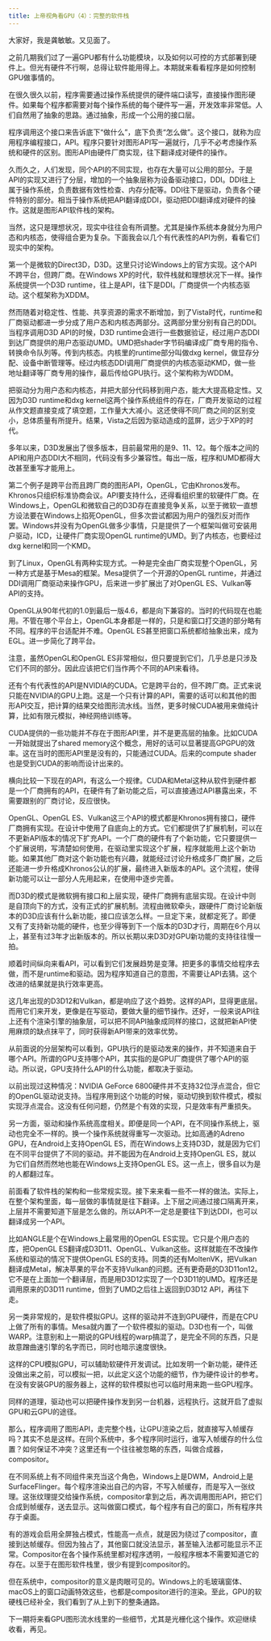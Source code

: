```yaml
---
title: 上帝视角看GPU（4）：完整的软件栈
---
```


大家好，我是龚敏敏。又见面了。

之前几期我们过了一遍GPU都有什么功能模块，以及如何以可控的方式部署到硬件上。但光有硬件不行啊，总得让软件能用得上。本期就来看看程序是如何控制GPU做事情的。

在很久很久以前，程序需要通过操作系统提供的硬件端口读写，直接操作图形硬件。如果每个程序都需要对每个操作系统的每个硬件写一遍，开发效率非常低。人们自然用了抽象的思路。通过抽象，形成一个公用的接口层。

程序调用这个接口来告诉底下“做什么”，底下负责“怎么做”。这个接口，就称为应用程序编程接口，API。程序只要针对图形API写一遍就行，几乎不必考虑操作系统和硬件的区别。图形API由硬件厂商实现，往下翻译成对硬件的操作。

久而久之，人们发现，同个API的不同实现，也存在大量可以公用的部分。于是API的实现又进行了分层，增加的一个抽象层称为设备驱动接口，DDI。DDI往上属于操作系统，负责数据有效性检查、内存分配等。DDI往下是驱动，负责各个硬件特别的部分。相当于操作系统把API翻译成DDI，驱动把DDI翻译成对硬件的操作。这就是图形API软件栈的架构。

当然，这只是理想状况，现实中往往会有所调整。尤其是操作系统本身就分为用户态和内核态，使得组合更为复杂。下面我会以几个有代表性的API为例，看看它们现实中的架构。

第一个是微软的Direct3D，D3D。这里只讨论Windows上的官方实现。这个API不跨平台，但跨厂商。在Windows XP的时代，软件栈就和理想状况下一样。操作系统提供一个D3D runtime，往上是API，往下是DDI。厂商提供一个内核态驱动。这个框架称为XDDM。

然而随着对稳定性、性能、共享资源的需求不断增加，到了Vista时代，runtime和厂商驱动都进一步分成了用户态和内核态两部分。这两部分里分别有自己的DDI。当程序调用D3D API的时候，D3D runtime会进行一些数据验证，经过用户态DDI到达厂商提供的用户态驱动UMD。UMD把shader字节码编译成厂商专用的指令、转换命令队列等。传到内核态。内核里的runtime部分叫做dxg kernel，做显存分配、设备中断管理等。经过内核态DDI调用厂商提供的内核态驱动KMD，做一些地址翻译等厂商专用的操作，最后传给GPU执行。这个架构称为WDDM。

把驱动分为用户态和内核态，并把大部分代码移到用户态，能大大提高稳定性。又因为D3D runtime和dxg kernel这两个操作系统组件的存在，厂商开发驱动的过程从作文题直接变成了填空题，工作量大大减小。这还使得不同厂商之间的区别变小，总体质量有所提升。结果，Vista之后因为驱动造成的蓝屏，远少于XP的时代。

多年以来，D3D发展出了很多版本，目前最常用的是9、11、12。每个版本之间的API和用户态DDI大不相同，代码没有多少兼容性。每出一版，程序和UMD都得大改甚至重写才能用上。

第二个例子是跨平台而且跨厂商的图形API，OpenGL，它由Khronos发布。Khronos只组织标准协商会议。API要支持什么，还得看组织里的软硬件厂商。在Windows上，OpenGL和微软自己的D3D存在直接竞争关系，以至于微软一直想方设法要在Windows上掐死OpenGL，但多次尝试都因为用户的强烈反对而作罢。Windows并没有为OpenGL做多少事情，只是提供了一个框架叫做可安装用户驱动，ICD，让硬件厂商实现OpenGL runtime的UMD。到了内核态，也要经过dxg kernel和同一个KMD。

到了Linux，OpenGL有两种实现方式。一种是完全由厂商实现整个OpenGL，另一种方式是基于Mesa的框架。Mesa提供了一个开源的OpenGL runtime，并通过DDI调用厂商驱动来操作GPU，后来进一步扩展出了对OpenGL ES、Vulkan等API的支持。

OpenGL从90年代初的1.0到最后一版4.6，都是向下兼容的。当时的代码现在也能用。不管在哪个平台上，OpenGL本身都是一样的，只是和窗口打交道的部分略有不同。程序的平台适配并不难。OpenGL ES甚至把窗口系统都给抽象出来，成为EGL。进一步简化了跨平台。

注意，虽然OpenGL和OpenGL ES非常相似，但只要提到它们，几乎总是只涉及它们不同的部分。因此应该把它们当作两个不同的API来看待。

还有个有代表性的API是NVIDIA的CUDA。它是跨平台的，但不跨厂商。正式来说只能在NVIDIA的GPU上跑。这是一个只有计算的API，需要的话可以和其他的图形API交互，把计算的结果交给图形流水线。当然，更多时候CUDA被用来做纯计算，比如有限元模拟，神经网络训练等。

CUDA提供的一些功能并不存在于图形API里，并不是更高层的抽象。比如CUDA一开始就提出了shared memory这个概念，用好的话可以显著提高GPGPU的效率。这在当时的图形API里是没有的，只能通过CUDA。后来的compute shader也是受到CUDA的影响而设计出来的。

横向比较一下现在的API，有这么一个规律。CUDA和Metal这种从软件到硬件都是一个厂商拥有的API，在硬件有了新功能之后，可以直接通过API暴露出来，不需要跟别的厂商讨论，反应很快。

OpenGL、OpenGL ES、Vulkan这三个API的模式都是Khronos拥有接口，硬件厂商拥有实现。在设计中使用了自底向上的方式。它们都提供了扩展机制，可以在不更新API版本的情况下扩充API。一个厂商的硬件有了个新功能，它只要提供一个扩展说明，写清楚如何使用，在驱动里实现这个扩展，程序就能用上这个新功能。如果其他厂商对这个新功能也有兴趣，就能经过讨论升格成多厂商扩展，之后还能进一步升格成Khronos公认的扩展，最终进入新版本的API。这个流程，使得新功能可以让一部分人先用起来，在使用中逐步完善。

而D3D的模式是微软拥有接口和上层实现，硬件厂商拥有底层实现。在设计中则是自顶向下的方式，没有正式的扩展机制。流程由微软牵头，跟硬件厂商讨论新版本的D3D应该有什么新功能，接口应该怎么样。一旦定下来，就都定死了。即便又有了支持新功能的硬件，也至少得等到下一个版本的D3D才行，周期在6个月以上，甚至有过3年才出新版本的。所以长期以来D3D对GPU新功能的支持往往慢一拍。

顺着时间纵向来看API，可以看到它们发展趋势是变薄。把更多的事情交给程序去做，而不是runtime和驱动。因为程序知道自己的意图，不需要让API去猜。这个改进的结果就是执行效率更高。

这几年出现的D3D12和Vulkan，都是响应了这个趋势。这样的API，显得更底层。而用它们来开发，更像是在写驱动，要做大量的细节操作。还好，一般来说API往上还有个渲染引擎的抽象层，可以把不同API抽象成同样的接口，这就把新API使用麻烦的缺点抹平了，同时获得新API带来的效率优势。

从前面说的分层架构可以看到，GPU执行的是驱动发来的操作，并不知道来自于哪个API。所谓的GPU支持哪个API，其实指的是GPU厂商提供了哪个API的驱动。所以说，GPU支持什么API的什么功能，都取决于驱动。

以前出现过这种情况：NVIDIA GeForce 6800硬件并不支持32位浮点混合，但它的OpenGL驱动说支持。当程序用到这个功能的时候，驱动切换到软件模式，模拟实现浮点混合。这没有任何问题，仍然是个有效的实现，只是效率有严重损失。

另一方面，驱动和操作系统高度相关。即便是同一个API，在不同操作系统上，驱动也完全不一样的。换一个操作系统就得重写一次驱动。比如高通的Adreno GPU，在Android上支持OpenGL ES，而在Windows上支持D3D，就是因为它们在不同平台提供了不同的驱动。并不能因为在Android上支持OpenGL ES，就以为它们自然而然地也能在Windows上支持OpenGL ES。这一点上，很多自以为是的人都翻过车。

前面看了软件栈的架构和一些常规实现。接下来来看一些不一样的做法。实际上，在整个架构里面，每一层做的事情就是往下翻译。上下层之间通过接口隔离开来，上层并不需要知道下层是怎么做的。所以API不一定总是要往下到达DDI，也可以翻译成另一个API。

比如ANGLE是个在Windows上最常用的OpenGL ES实现。它只是个用户态的库，把OpenGL ES翻译成D3D11、OpenGL、Vulkan这些。这样就能在不改操作系统和驱动的情况下提供OpenGL ES的支持。同类的还有MoltenVK，把Vulkan翻译成Metal，解决苹果的平台不支持Vulkan的问题。还有更奇葩的D3D11on12。它不是在上面加一个翻译层，而是用D3D12实现了一个D3D11的UMD。程序还是调用原来的D3D11 runtime，但到了UMD之后往上返回到D3D12 API，再往下走。

另一类非常规的，是软件模拟GPU。这样的驱动并不连到GPU硬件，而是在CPU上做了所有的事情。Mesa就内置了一个软件模拟的驱动。D3D也有一个，叫做WARP。注意别和上一期说的GPU线程的warp搞混了，是完全不同的东西，只是故意蹭曲速引擎的名字而已，同时也暗示速度很快。

这样的CPU模拟GPU，可以辅助软硬件开发调试。比如发明一个新功能，硬件还没做出来之前，可以模拟一把，以此定义这个功能的细节，作为硬件设计的参考。在没有安装GPU的服务器上，这样的软件模拟也可以临时用来跑一些GPU程序。

同样的道理，驱动也可以把硬件操作发到另一台机器，远程执行。这就开启了虚拟GPU和云GPU的途径。

那么，程序调用了图形API，走完整个栈，让GPU渲染之后，就直接写入帧缓存吗？其实不总是这样。在同个系统中，多个程序同时运行，谁写入帧缓存的什么位置？如何保证不冲突？这里还有一个往往被忽略的东西，叫做合成器，compositor。

在不同系统上有不同组件来充当这个角色，Windows上是DWM，Android上是SurfaceFlinger。每个程序渲染出自己的内容，不写入帧缓存，而是写入一张纹理。这张纹理提交给操作系统，compositor拿到之后，再次调用图形API，把它们合成到帧缓存，送去显示。这叫做窗口模式，每个程序有自己的窗口，所有程序共存于桌面。

有的游戏会启用全屏独占模式，性能高一点点，就是因为绕过了compositor，直接到达帧缓存。但因为独占了，其他窗口就没法显示，甚至输入法都可能显示不正常。Compositor在各个操作系统里都对程序透明，一般程序根本不需要知道它的存在。以至于在图形软件栈里，很少有提到compositor的。

但在系统中，compositor的意义是肉眼可见的。Windows上的毛玻璃窗体、macOS上的窗口动画特效这些，也都是compositor进行的渲染。至此，GPU的软硬栈已经补全，我们看到了从上到下的整条通路。

下一期将来看GPU图形流水线里的一些细节，尤其是光栅化这个操作。欢迎继续收看，再见。

